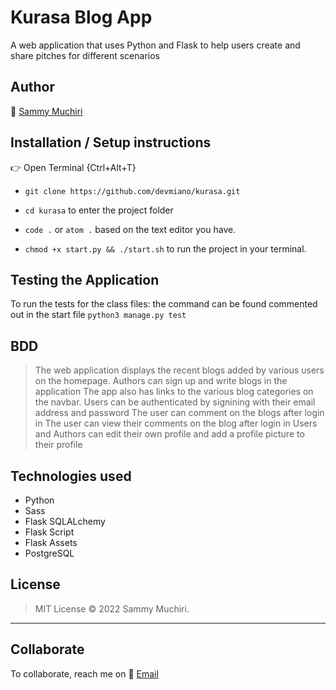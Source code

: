 # Kurasa Blog App

A web application that uses Python and Flask to help users create and share pitches for different scenarios

## Author

:link: [Sammy Muchiri](https://github.com/devmiano)

## Installation / Setup instructions

:point_right: Open Terminal {Ctrl+Alt+T}

- `git clone https://github.com/devmiano/kurasa.git`

- `cd kurasa` to enter the project folder

- `code .` or `atom .` based on the text editor you have.

- `chmod +x start.py && ./start.sh` to run the project in your terminal.

## Testing the Application

To run the tests for the class files:
the command can be found commented out in the start file
`python3 manage.py test`

## BDD

> The web application displays the recent blogs added by various users on the homepage.
> Authors can sign up and write blogs in the application
> The app also has links to the various blog categories on the navbar.
> Users can be authenticated by signining with their email address and password
> The user can comment on the blogs after login in
> The user can view their comments on the blog after login in
> Users and Authors can edit their own profile and add a profile picture to their profile

## Technologies used

- Python
- Sass
- Flask SQLALchemy
- Flask Script
- Flask Assets
- PostgreSQL

## License

> MIT License :copyright: 2022 Sammy Muchiri.

---

## Collaborate

To collaborate, reach me on :email: [Email](devmiano@gmail.com)
